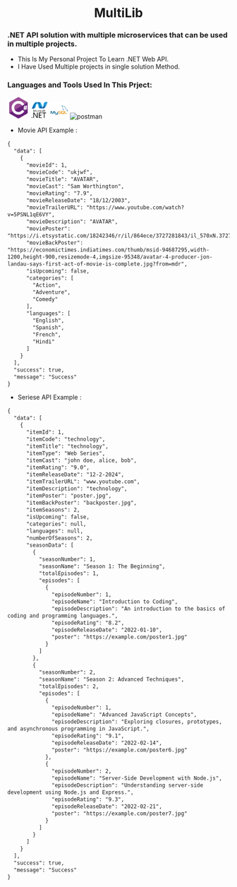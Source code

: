 <h1 align="center">MultiLib</h1>
<h3 align="left">.NET API solution with multiple microservices that can be used in multiple projects.</h3>

- This Is My Personal Project To Learn .NET Web API.
- I Have Used Multiple projects in single solution Method.


<h3 align="left">Languages and Tools Used In This Prject:</h3>
<p align="left"> 
  <img src="https://raw.githubusercontent.com/devicons/devicon/master/icons/csharp/csharp-original.svg" alt="csharp" width="50" height="50"/>
  <img src="https://raw.githubusercontent.com/devicons/devicon/master/icons/dot-net/dot-net-original-wordmark.svg" alt="dotnet" width="40" height="40"/> 
  <img src="https://raw.githubusercontent.com/devicons/devicon/master/icons/mysql/mysql-original-wordmark.svg" alt="mysql" width="40" height="40"/>
  <img src="https://www.vectorlogo.zone/logos/getpostman/getpostman-icon.svg" alt="postman" width="40" height="40"/> 
</p>

- Movie API Example : 
```
{
  "data": [
    {
      "movieId": 1,
      "movieCode": "ukjwf",
      "movieTitle": "AVATAR",
      "movieCast": "Sam Worthington",
      "movieRating": "7.9",
      "movieReleaseDate": "18/12/2003",
      "movieTrailerURL": "https://www.youtube.com/watch?v=5PSNL1qE6VY",
      "movieDescription": "AVATAR",
      "moviePoster": "https://i.etsystatic.com/18242346/r/il/864ece/3727281843/il_570xN.3727281843_n4vs.jpg",
      "movieBackPoster": "https://economictimes.indiatimes.com/thumb/msid-94687295,width-1200,height-900,resizemode-4,imgsize-95348/avatar-4-producer-jon-landau-says-first-act-of-movie-is-complete.jpg?from=mdr",
      "isUpcoming": false,
      "categories": [
        "Action",
        "Adventure",
        "Comedy"
      ],
      "languages": [
        "English",
        "Spanish",
        "French",
        "Hindi"
      ]
    }
  ],
  "success": true,
  "message": "Success"
}
```
- Seriese API Example : 
```
{
  "data": [
    {
      "itemId": 1,
      "itemCode": "technology",
      "itemTitle": "technology",
      "itemType": "Web Series",
      "itemCast": "john doe, alice, bob",
      "itemRating": "9.0",
      "itemReleaseDate": "12-2-2024",
      "itemTrailerURL": "www.youtube.com",
      "itemDescription": "technology",
      "itemPoster": "poster.jpg",
      "itemBackPoster": "backposter.jpg",
      "itemSeasons": 2,
      "isUpcoming": false,
      "categories": null,
      "languages": null,
      "numberOfSeasons": 2,
      "seasonData": [
        {
          "seasonNumber": 1,
          "seasonName": "Season 1: The Beginning",
          "totalEpisodes": 1,
          "episodes": [
            {
              "episodeNumber": 1,
              "episodeName": "Introduction to Coding",
              "episodeDescription": "An introduction to the basics of coding and programming languages.",
              "episodeRating": "8.2",
              "episodeReleaseDate": "2022-01-10",
              "poster": "https://example.com/poster1.jpg"
            }
          ]
        },
        {
          "seasonNumber": 2,
          "seasonName": "Season 2: Advanced Techniques",
          "totalEpisodes": 2,
          "episodes": [
            {
              "episodeNumber": 1,
              "episodeName": "Advanced JavaScript Concepts",
              "episodeDescription": "Exploring closures, prototypes, and asynchronous programming in JavaScript.",
              "episodeRating": "9.1",
              "episodeReleaseDate": "2022-02-14",
              "poster": "https://example.com/poster6.jpg"
            },
            {
              "episodeNumber": 2,
              "episodeName": "Server-Side Development with Node.js",
              "episodeDescription": "Understanding server-side development using Node.js and Express.",
              "episodeRating": "9.3",
              "episodeReleaseDate": "2022-02-21",
              "poster": "https://example.com/poster7.jpg"
            }
          ]
        }
      ]
    }
  ],
  "success": true,
  "message": "Success"
}
```
